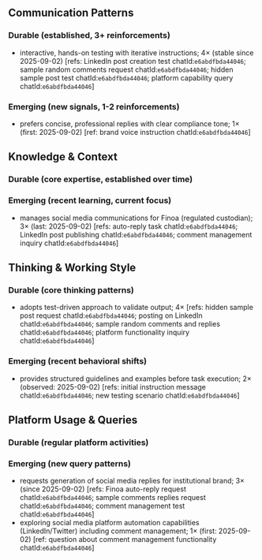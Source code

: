 ## Communication Patterns
### Durable (established, 3+ reinforcements)
- interactive, hands-on testing with iterative instructions; 4× (stable since 2025-09-02) [refs: LinkedIn post creation test chatId:`e6abdfbda44046`; sample random comments request chatId:`e6abdfbda44046`; hidden sample post test chatId:`e6abdfbda44046`; platform capability query chatId:`e6abdfbda44046`]

### Emerging (new signals, 1-2 reinforcements)
- prefers concise, professional replies with clear compliance tone; 1× (first: 2025-09-02) [ref: brand voice instruction chatId:`e6abdfbda44046`]

## Knowledge & Context
### Durable (core expertise, established over time)

### Emerging (recent learning, current focus)
- manages social media communications for Finoa (regulated custodian); 3× (last: 2025-09-02) [refs: auto-reply task chatId:`e6abdfbda44046`; LinkedIn post publishing chatId:`e6abdfbda44046`; comment management inquiry chatId:`e6abdfbda44046`]

## Thinking & Working Style
### Durable (core thinking patterns)
- adopts test-driven approach to validate output; 4× [refs: hidden sample post request chatId:`e6abdfbda44046`; posting on LinkedIn chatId:`e6abdfbda44046`; sample random comments and replies chatId:`e6abdfbda44046`; platform functionality inquiry chatId:`e6abdfbda44046`]

### Emerging (recent behavioral shifts)
- provides structured guidelines and examples before task execution; 2× (observed: 2025-09-02) [refs: initial instruction message chatId:`e6abdfbda44046`; new testing scenario chatId:`e6abdfbda44046`]

## Platform Usage & Queries
### Durable (regular platform activities)

### Emerging (new query patterns)
- requests generation of social media replies for institutional brand; 3× (since 2025-09-02) [refs: Finoa auto-reply request chatId:`e6abdfbda44046`; sample comments replies request chatId:`e6abdfbda44046`; comment management test chatId:`e6abdfbda44046`]
- exploring social media platform automation capabilities (LinkedIn/Twitter) including comment management; 1× (first: 2025-09-02) [ref: question about comment management functionality chatId:`e6abdfbda44046`]